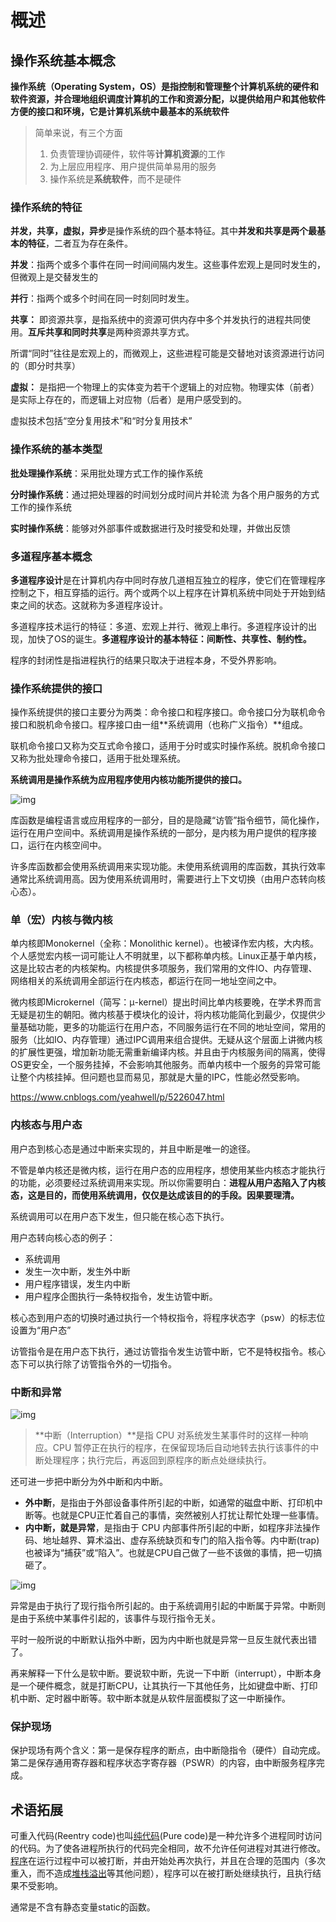 # 概述

## 操作系统基本概念

**操作系统（Operating System，OS）**是指控制和管理整个计算机系统的硬件和软件资源，并合理地组织调度计算机的工作和资源分配，以提供给用户和其他软件方便的接口和环境，它是计算机系统中最基本的**系统软件**

> 简单来说，有三个方面
>
> 1. 负责管理协调硬件，软件等**计算机资源**的工作
> 2. 为上层应用程序、用户提供简单易用的服务
> 3. 操作系统是**系统软件**，而不是硬件



###  操作系统的特征

**并发，共享，虚拟，异步**是操作系统的四个基本特征。其中**并发和共享是两个最基本的特征**，二者互为存在条件。

**并发**：指两个或多个事件在同一时间间隔内发生。这些事件宏观上是同时发生的，但微观上是交替发生的

**并行**：指两个或多个时间在同一时刻同时发生。

**共享：** 即资源共享，是指系统中的资源可供内存中多个并发执行的进程共同使用。**互斥共享和同时共享**是两种资源共享方式。

所谓“同时”往往是宏观上的，而微观上，这些进程可能是交替地对该资源进行访问的（即分时共享） 

**虚拟：** 是指把一个物理上的实体变为若干个逻辑上的对应物。物理实体（前者）是实际上存在的，而逻辑上对应物（后者）是用户感受到的。

虚拟技术包括“空分复用技术”和“时分复用技术”



### 操作系统的基本类型

**批处理操作系统**：采用批处理方式工作的操作系统

**分时操作系统**：通过把处理器的时间划分成时间片并轮流 为各个用户服务的方式工作的操作系统

**实时操作系统**：能够对外部事件或数据进行及时接受和处理，并做出反馈

### 多道程序基本概念

**多道程序设计**是在计算机内存中同时存放几道相互独立的程序，使它们在管理程序控制之下，相互穿插的运行。两个或两个以上程序在计算机系统中同处于开始到结束之间的状态。这就称为多道程序设计。

多道程序技术运行的特征：多道、宏观上并行、微观上串行。多道程序设计的出现，加快了OS的诞生。**多道程序设计的基本特征：间断性、共享性、制约性。**

程序的封闭性是指进程执行的结果只取决于进程本身，不受外界影响。

### 操作系统提供的接口

操作系统提供的接口主要分为两类：命令接口和程序接口。命令接口分为联机命令接口和脱机命令接口。程序接口由一组**系统调用（也称广义指令）**组成。

联机命令接口又称为交互式命令接口，适用于分时或实时操作系统。脱机命令接口又称为批处理命令接口，适用于批处理系统。

**系统调用是操作系统为应用程序使用内核功能所提供的接口。**

![img](assets/%E6%A6%82%E8%BF%B0/5822251-f4fdfc3425ffc9f0.png)



库函数是编程语言或应用程序的一部分，目的是隐藏“访管”指令细节，简化操作，运行在用户空间中。系统调用是操作系统的一部分，是内核为用户提供的程序接口，运行在内核空间中。

许多库函数都会使用系统调用来实现功能。未使用系统调用的库函数，其执行效率通常比系统调用高。因为使用系统调用时，需要进行上下文切换（由用户态转向核心态）。



### 单（宏）内核与微内核

单内核即Monokernel（全称：Monolithic kernel）。也被译作宏内核，大内核。个人感觉宏内核一词可能让人不明就里，以下都称单内核。Linux正基于单内核，这是比较古老的内核架构。内核提供多项服务，我们常用的文件IO、内存管理、网络相关的系统调用全部运行在内核态，都运行在同一地址空间之中。

微内核即Microkernel（简写：μ-kernel）提出时间比单内核要晚，在学术界而言无疑是初生的朝阳。微内核基于模块化的设计，将内核功能简化到最少，仅提供少量基础功能，更多的功能运行在用户态，不同服务运行在不同的地址空间，常用的服务（比如IO、内存管理）通过IPC调用来组合提供。无疑从这个层面上讲微内核的扩展性更强，增加新功能无需重新编译内核。并且由于内核服务间的隔离，使得OS更安全，一个服务挂掉，不会影响其他服务。而单内核中一个服务的异常可能让整个内核挂掉。但问题也显而易见，那就是大量的IPC，性能必然受影响。



https://www.cnblogs.com/yeahwell/p/5226047.html

### 内核态与用户态

用户态到核心态是通过中断来实现的，并且中断是唯一的途径。

不管是单内核还是微内核，运行在用户态的应用程序，想使用某些内核态才能执行的功能，必须要经过系统调用来实现。所以你需要明白：**进程从用户态陷入了内核态，这是目的，而使用系统调用，仅仅是达成该目的的手段。因果要理清。**

系统调用可以在用户态下发生，但只能在核心态下执行。

用户态转向核心态的例子：

* 系统调用
* 发生一次中断，发生外中断
* 用户程序错误，发生内中断
* 用户程序企图执行一条特权指令，发生访管中断。

核心态到用户态的切换时通过执行一个特权指令，将程序状态字（psw）的标志位设置为“用户态”

 访管指令是在用户态下执行，通过访管指令发生访管中断，它不是特权指令。核心态下可以执行除了访管指令外的一切指令。

### 中断和异常

![img](assets/%E6%A6%82%E8%BF%B0/20140702173406812)

> **中断（Interruption）**是指 CPU 对系统发生某事件时的这样一种响应。CPU 暂停正在执行的程序，在保留现场后自动地转去执行该事件的中断处理程序；执行完后，再返回到原程序的断点处继续执行。

还可进一步把中断分为外中断和内中断。

* **外中断**，是指由于外部设备事件所引起的中断，如通常的磁盘中断、打印机中断等。也就是CPU正忙着自己的事情，突然被别人打扰让帮忙处理一些事情。
* **内中断，就是异常**，是指由于 CPU 内部事件所引起的中断，如程序非法操作码、地址越界、算术溢出、虚存系统缺页和专门的陷入指令等。内中断(trap)也被译为“捕获”或“陷入”。也就是CPU自己做了一些不该做的事情，把一切搞砸了。

![img](assets/%E6%A6%82%E8%BF%B0/20190328033643556.png)

异常是由于执行了现行指令所引起的。由于系统调用引起的中断属于异常。中断则是由于系统中某事件引起的，该事件与现行指令无关。

平时一般所说的中断默认指外中断，因为内中断也就是异常一旦反生就代表出错了。

再来解释一下什么是软中断。要说软中断，先说一下中断（interrupt），中断本身是一个硬件概念，就是打断CPU，让其执行一下其他任务，比如键盘中断、打印机中断、定时器中断等。软中断本就是从软件层面模拟了这一中断操作。



### 保护现场

保护现场有两个含义：第一是保存程序的断点，由中断隐指令（硬件）自动完成。第二是保存通用寄存器和程序状态字寄存器（PSWR）的内容，由中断服务程序完成。





## 术语拓展

可重入代码(Reentry code)也叫[纯代码](https://baike.baidu.com/item/纯代码/5669644)(Pure code)是一种允许多个进程同时访问的代码。为了使各进程所执行的代码完全相同，故不允许任何进程对其进行修改。[程序](https://baike.baidu.com/item/程序/71525)在运行过程中可以被打断，并由开始处再次执行，并且在合理的范围内（多次重入，而不造成[堆栈溢出](https://baike.baidu.com/item/堆栈溢出/1231765)等其他问题），程序可以在被打断处继续执行，且执行结果不受影响。

 通常是不含有静态变量static的函数。





























